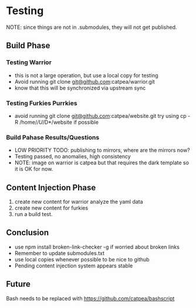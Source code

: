 # Testing

NOTE: since things are not in .submodules, they will not get published.

## Build Phase

### Testing Warrior

- this is not a large operation, but use a local copy for testing
- Avoid running git clone git@github.com:catpea/warrior.git
- know that this will be synchronized via upstream sync

### Testing Furkies Purrkies

- avoid running git clone git@github.com:catpea/website.git try using cp -R /home/*/U*/D*/website if possible

### Build Pahase Results/Questions

- LOW PRIORITY TODO: publishing to mirrors, where are the mirrors now?
- Testing passed, no anomalies, high consistency
- NOTE: image on warrior is catpea but that requires the dark template so it is OK for now.

## Content Injection Phase

1. create new content for warrior analyze the yaml data
2. create new content for furkies
3. run a build test.

## Conclusion

- use npm install broken-link-checker -g if worried about broken links
- Remember to update submodules.txt
- use local copies whenever possible to be nice to github
- Pending content injection system appears stable

## Future
Bash needs to be replaced with https://github.com/catpea/bashscript
